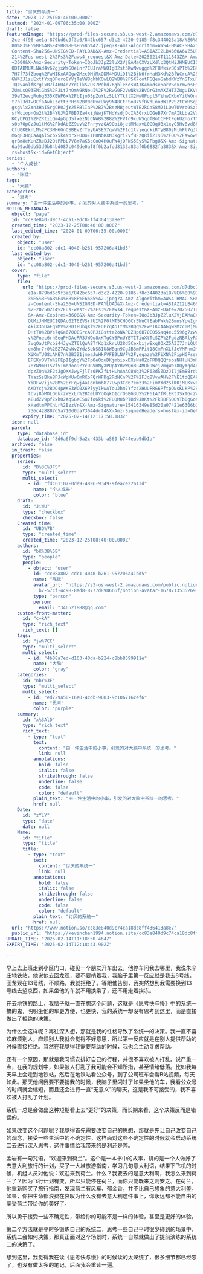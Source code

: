 ```yaml
---
title: "讨厌的系统一"
date: "2023-12-25T08:40:00.000Z"
lastmod: "2024-01-09T06:35:00.000Z"
draft: false
featuredImage: "https://prod-files-secure.s3.us-west-2.amazonaws.com/d7dbc101-8\
  2ce-4f96-ae1a-879bd6c9f3a6/842bc657-d3c2-4220-9185-f8c344023a18/%E6%80%9D%E8%\
  80%83%E5%BF%AB%E4%B8%8E%E6%85%A2.jpeg?X-Amz-Algorithm=AWS4-HMAC-SHA256&X-Amz-\
  Content-Sha256=UNSIGNED-PAYLOAD&X-Amz-Credential=ASIAZI2LB466QA6VZ5UR%2F20250\
  214%2Fus-west-2%2Fs3%2Faws4_request&X-Amz-Date=20250214T111843Z&X-Amz-Expires\
  =3600&X-Amz-Security-Token=IQoJb3JpZ2luX2VjEAMaCXVzLXdlc3QtMiJHMEUCIQD2N7EyCy\
  QDTABMUALNAd4v62gjxWsG0eLnr7CUJraMWQIgB2st3KwNwuggo%2F8Mksv80sPTb%2Bl1zV%2BJz\
  7H7f73fZboq%2FwMIKxAAGgw2Mzc0MjMxODM4MDUiDI%2BjN6frHaH3Kd%2BfWCrcA%2BG7A8XUNJ\
  GW4ZJ1zuExtfYxqOPoro8YVjTeVW8ghbKGwLQ2WB8%2FSX7cotFGQeoGabdKWzYnSTxuTCNMv8dbB\
  TQzvanlfKrg1xB7l46D4n7YdClkS7Us7Pehd76ghleKdsWA1K4mkdsx6arVSoxrmwosEm8sHbLJZN\
  ZUmLsQ93EMiGb5%2FJLt7hOmN9RNeuI%2FV2RwG0F2VwNk%2BVQrG3mAXZHTZZWgUIKVea6tliWx8\
  39eT2evgRubg335XEWP6x%2FbIjo0SpZuYLzSLtYTkltX2HwUPqpl5YihwIKboYitWOnePDvljxgi\
  t7hl3dTwOCfaAwhLzett3PHs%2BV0dUvcUWy9N48CtFSoB7VfOVdLno3W1P2SZtCWHSqj%2Bg637b\
  gsgVlxZYn3HaI5rgCR0JjY25RBlIaP%2B7%2BszMBjeutWTE2kCa58M2iLOwTUVro9Szon94A2d3Z\
  sfWciopnOw2t%2B4YUJ%2FBB7Za4xijWwjKTHdYsdjDcIA5GrxUOGeB7Xr7mAIkLba2VuSW%2BKZX\
  KCybPQ1%2FZRtiiQm4pGpJ5lxezNjCNWB%2B8Z%2FVfn9xuWSqdfBntCFFtFg6UZnorTN9m2WANbv\
  s0b70pCzJu1tMG%2FkdAbZZ9uv%2FnryvzQA9Ooi8jetMMaxvL0GOqUBx1xyC5Hv8vd8FoxBfpZg6\
  CfU0KEknLM%2FC3MH6GnOSBEvZrTeyUASES7qwV%2F1o1tvjeqckiRTyB80jMlhFl7gJXgo7KXGF2\
  mGqP3HqCaAqAlScbx5k4NbrxH0DoE1P8NbRXN3kgriZvfBFzQRii2Is6%2FOU%2FswowhtzAHmwHN\
  qrBm8eKunZReDJ2OtPPbL7V8m7aK6cCoO4HOuFW4jOFNS5EyS%2FbgU&X-Amz-Signature=5d307\
  6a99ad0db53d9b84bd087c049de0af8f0b2afdd8133a83af0b6882fa383&X-Amz-SignedHeade\
  rs=host&x-id=GetObject"
series:
  - "个人成长"
authors:
  - "陈猛"
tags:
  - "大脑"
categories:
  - "思考"
summary: "由一件生活中的小事，引发的对大脑中系统一的思考。"
NOTION_METADATA:
  object: "page"
  id: "cc83e840-d9c7-4ca1-8dc8-ff436413a8e7"
  created_time: "2023-12-25T08:40:00.000Z"
  last_edited_time: "2024-01-09T06:35:00.000Z"
  created_by:
    object: "user"
    id: "cc08a802-cdc1-4040-b261-957206a41bd5"
  last_edited_by:
    object: "user"
    id: "cc08a802-cdc1-4040-b261-957206a41bd5"
  cover:
    type: "file"
    file:
      url: "https://prod-files-secure.s3.us-west-2.amazonaws.com/d7dbc101-82ce-4f96-a\
        e1a-879bd6c9f3a6/842bc657-d3c2-4220-9185-f8c344023a18/%E6%80%9D%E8%80%8\
        3%E5%BF%AB%E4%B8%8E%E6%85%A2.jpeg?X-Amz-Algorithm=AWS4-HMAC-SHA256&X-Am\
        z-Content-Sha256=UNSIGNED-PAYLOAD&X-Amz-Credential=ASIAZI2LB4662FXES277\
        %2F20250214%2Fus-west-2%2Fs3%2Faws4_request&X-Amz-Date=20250214T111758Z\
        &X-Amz-Expires=3600&X-Amz-Security-Token=IQoJb3JpZ2luX2VjEAMaCXVzLXdlc3\
        QtMiJHMEUCIQDAc02T6ZVSrlUI%2F0lMT5CHOGCr5WnClEabFWk%2BmnsYpwIgKk996tvUr\
        4kiX3oUaEqYMV%2B01EUbqXl%2FOPrqAb1tM%2BQq%2FwMIKxAAGgw2Mzc0MjMxODM4MDUi\
        DHtT0%2BVs7qGa670QESrcA0PJiGstte2oNAPDZHp0B7QEO5Saq4eL5596g7zwWoWeROuHG\
        v%2Fnec6rhEeqPHDAeRR3JWOu8xKTgCY6PnUYBYITiuXtTcSZP%2FgdzNBAlyRGgE18gxTa\
        7vqOaUtPcbi44JywZT6lQwA8TfKg1xkrLU28d5CexbijwExq8OxZ5A3I7JniQU07h7hIMX8\
        em8hr7r0%2BZ7A2wWv2YdzSeNS81U8WBqn9CgJB3mPPit18CmFnXLfJeVMPnmJMmO9Ezpch\
        XiKmTU08iAKE7n%2B3Z1jmeaJwHkFVFE9LNVF%2Fyeqaze%2FiXN%2FipHGFssrA1PDMp4u\
        EPEKyOVTn%2FEpIIgbgY%2FpOeOquDKjmbioxDXsNaOZoFRDQQQfsosNHluN3m%2B%2Fgnk\
        78YN9mH1SVf5Tmhdoo9ZYcUGVHNyXPQpAYRvWQn8u4MUk9Wcj7mqWe78QyXqd4E38DKXlfH\
        dpzZQn%2F2tJgOXXJwyFjlTz0PK7fLtHLhAnAQ8Wq3%2F62dSZDzJIljEm8Brdzv6xY7BSy\
        TYazSsBkeBPJcWpKUw6mRKoFQrWFDg2RdNCnP%2F%2FJq8VvwAH%2FYE1tdQE4kzrQGIZGa\
        YiDFw2ij%2BM%2BrFqwjAaIonkmb877Uwp3Cd67emz3%2FimVXd2SlK0jMLKxvL0GOqUBMY\
        AKDYcj%2BDQ4pWKE3WC0X6PlyyIkwATouJhm7Yfz42HUUFRG6PftpONsKLkP%2Bhoa5EZjL\
        tbvj8bMDLO6kxzWExLn%2BCeLUYoOgkO1crO6BG3US%2F61A7fRlEKt3SxTGczWyDNuZVZ2\
        aEudZv9pfZxh02Aq5GeCSu7foGki%2FUQM8bPTBd9JRKt%2Fk88FSOO9Tb0gGot5yE3290C\
        xHadtmPPXnLr%2BzzVr&X-Amz-Signature=15416349e85d20a07421e6306b24cd10658\
        736c428807d5a710d0da73644dcf4&X-Amz-SignedHeaders=host&x-id=GetObject"
      expiry_time: "2025-02-14T12:17:58.183Z"
  icon: null
  parent:
    type: "database_id"
    database_id: "8d6a6f9d-5a2c-433b-a560-b744eab9db1a"
  archived: false
  in_trash: false
  properties:
    series:
      id: "B%3C%3FS"
      type: "multi_select"
      multi_select:
        - id: "fdc61107-0de9-4896-9349-9feace22613d"
          name: "个人成长"
          color: "blue"
    draft:
      id: "JiWU"
      type: "checkbox"
      checkbox: false
    Created time:
      id: "UBQ%7B"
      type: "created_time"
      created_time: "2023-12-25T08:40:00.000Z"
    authors:
      id: "bK%3B%5B"
      type: "people"
      people:
        - object: "user"
          id: "cc08a802-cdc1-4040-b261-957206a41bd5"
          name: "陈猛"
          avatar_url: "https://s3-us-west-2.amazonaws.com/public.notion-static.com/775523\
            b7-57cf-4c98-8ad8-8777d898666f/notion-avatar-1678713535269.png"
          type: "person"
          person:
            email: "346521888@qq.com"
    custom-front-matter:
      id: "c~kA"
      type: "rich_text"
      rich_text: []
    tags:
      id: "jw%7CC"
      type: "multi_select"
      multi_select:
        - id: "4b08a7ed-d163-40da-b224-c8bb8599911e"
          name: "大脑"
          color: "gray"
    categories:
      id: "nbY%3F"
      type: "multi_select"
      multi_select:
        - id: "ed729a50-16e0-4cdb-9083-9c106716cef6"
          name: "思考"
          color: "purple"
    summary:
      id: "x%3AlD"
      type: "rich_text"
      rich_text:
        - type: "text"
          text:
            content: "由一件生活中的小事，引发的对大脑中系统一的思考。"
            link: null
          annotations:
            bold: false
            italic: false
            strikethrough: false
            underline: false
            code: false
            color: "default"
          plain_text: "由一件生活中的小事，引发的对大脑中系统一的思考。"
          href: null
    Date:
      id: "zYLY"
      type: "date"
      date: null
    Name:
      id: "title"
      type: "title"
      title:
        - type: "text"
          text:
            content: "讨厌的系统一"
            link: null
          annotations:
            bold: false
            italic: false
            strikethrough: false
            underline: false
            code: false
            color: "default"
          plain_text: "讨厌的系统一"
          href: null
  url: "https://www.notion.so/cc83e840d9c74ca18dc8ff436413a8e7"
  public_url: "https://kevinchen1994.notion.site/cc83e840d9c74ca18dc8ff436413a8e7"
UPDATE_TIME: "2025-02-14T11:18:50.464Z"
EXPIRY_TIME: "2025-02-14T12:18:43.902Z"

---
```

<link rel="stylesheet" href="https://cdn.jsdelivr.net/npm/katex@0.16.2/dist/katex.min.css" integrity="sha384-bYdxxUwYipFNohQlHt0bjN/LCpueqWz13HufFEV1SUatKs1cm4L6fFgCi1jT643X" crossorigin="anonymous">


早上去上班走到小区门口，碰见一个朋友开车出去，他停车问我去哪里，我说朱辛庄地铁站，他说他去回龙观，要不要捎着我，我脑子里第一反应就是我去8号线，回龙观在13号线，不顺路，我就拒绝了。等跟他告别，我突然想到我需要换到13号线去望京西，如果坐他的车就不用换乘了，还不用走着挨冻。


在去地铁的路上，我脑子就一直在想这个问题，这就是《思考快与慢》中的系统一搞的鬼，明明坐他的车更方便，也更快，我的系统一却没有思考到这里，而是直接做出了拒绝的决策。


为什么会这样呢？再往深入想，那就是我的性格导致了系统一的决策。我一直不喜欢麻烦别人，麻烦别人我就会觉得不好意思，所以第一反应就是在别人提供帮助的时候直接拒绝。当然在我觉得我需要帮助的时候，我也会主动寻求帮助。


还有一个原因，那就是我习惯安排好自己的行程，并很不喜欢被人打乱。说严重一点，在我的规划中，如果被人打乱了我可能会不知所措，甚至情绪低落。比如我每天早上会走到地铁站，然后在地铁站看公众号，到了公司班车会看B站视频，每天如此。那天他问我要不要捎我的时候，我脑子里闪过了如果坐他的车，我看公众号的时间就会缩短，而且还会进行一直“无意义”的聊天，这是我不可接受的，我不喜欢被人打乱了计划。


系统一总是会做出这种短期看上去“更好”的决策，而长期来看，这个决策反而是错误的。


如果改变这个问题呢？我觉得首先需要改变自己的思想，那就是先让自己改变自己的观念，接受一些生活中的不确定性，这样面对这些不确定性的时候就会启动系统二去进行深入思考，这件事情给我带来的是利还是弊。


孟岩有一句咒语，“欢迎来到荷兰”。这个是一本书中的故事，讲的是一个人做好了去意大利旅行的计划，买了一大堆旅游指南，学习几句意大利语，结果下飞机的时候，机组人员对他说：欢迎来到荷兰。什么？我要去的是意大利啊，我怎么来到荷兰了？因为飞行计划有变，所以只能停在荷兰，而你只能既来之则安之。在荷兰，他重新购买了旅行指南，发现荷兰有风车、郁金香，并不比自己想象的意大利差。如果，你把生命都浪费在哀叹为什么没有去意大利这件事上，你永远都不能自由的享受荷兰带给你的美好了。


所以勇于接受一些不确定性，带给你的可能不是一样的体验，甚至是更好的体验。


第二个方法就是平时多锻炼自己的系统二，思考一些自己平时很少碰到的场景中，系统二会如何决策，那真正面对这个场景时，系统一自然就做出了提前演练的系统二的决策了。


想到这里，我觉得我在读《思考快与慢》的时候读的太笼统了，很多细节都已经忘了，也没有做太多的笔记，后面我会重读一遍。

